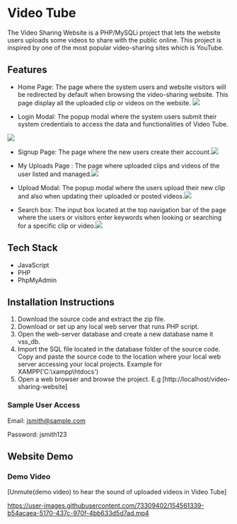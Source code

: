 # Video Tube

The Video Sharing Website is a PHP/MySQLi project that lets the website users uploads some videos to share with the public online. This project is inspired by one of the most popular video-sharing sites which is YouTube.

 
## Features
- Home Page: The page where the system users and website visitors will be redirected by default when browsing the video-sharing website. This page display all the uploaded clip or videos on the website.
![](https://user-images.githubusercontent.com/73309402/154564875-3358ea12-8811-4016-8c2b-bfbaf84f3729.png)
 

    
- Login Modal: The popup modal where the system users submit their system credentials to access the data and functionalities of Video Tube.

![](https://user-images.githubusercontent.com/73309402/154565929-339d7ed5-6a4a-43ed-9185-9f5a5c9f190a.png)





- Signup Page: The page where the new users create their account.![](https://user-images.githubusercontent.com/73309402/154565088-3e42cc65-a14a-48ce-9313-3e826c699f44.png)



- My Uploads Page : The page where uploaded clips and videos of the user listed and managed.![](https://user-images.githubusercontent.com/73309402/154565211-d29352db-3cb5-443a-967f-549c4c2106d6.png)



- Upload Modal: The popup modal where the users upload their new clip and also when updating their uploaded or posted videos.![](https://user-images.githubusercontent.com/73309402/154565571-221e5360-766c-403e-b898-d7ea3ac86f42.png)



- Search box: The input box located at the top navigation bar of the page where the users or visitors enter keywords when looking or searching for a specific clip or video.![](https://user-images.githubusercontent.com/73309402/154566475-4297513d-b167-4f05-8b1d-c2e7b3fe96c9.png
)

 



## Tech Stack
- JavaScript
- PHP 
- PhpMyAdmin 

## Installation Instructions

 
1. Download the source code and extract the zip file.
2. Download or set up any local web server that runs PHP script.
3. Open the web-server database and create a new database name it vss_db.
4. Import the SQL file located in the database folder of the source code.
Copy and paste the source code to the location where your local web server accessing your local projects. Example for XAMPP('C:\xampp\htdocs')
5. Open a web browser and browse the project. E.g [http://localhost/video-sharing-website]

### Sample User Access

Email: jsmith@sample.com

Password: jsmith123

## Website Demo



### Demo Video

[Unmute(demo video) to hear the sound of uploaded videos in Video Tube]

https://user-images.githubusercontent.com/73309402/154561339-b54acaea-5170-437c-970f-4bb633d5d7ad.mp4




